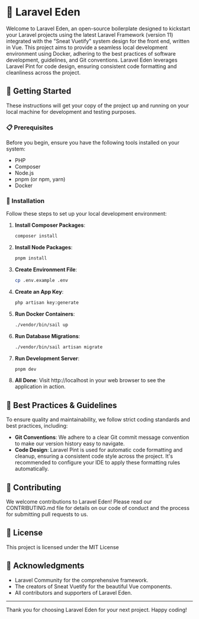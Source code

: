 # 🌿 Laravel Eden

Welcome to Laravel Eden, an open-source boilerplate designed to kickstart your Laravel projects using the latest Laravel Framework (version 11) integrated with the "Sneat Vuetify" system design for the front end, written in Vue. This project aims to provide a seamless local development environment using Docker, adhering to the best practices of software development, guidelines, and Git conventions. Laravel Eden leverages Laravel Pint for code design, ensuring consistent code formatting and cleanliness across the project.

## 🚀 Getting Started

These instructions will get your copy of the project up and running on your local machine for development and testing purposes.

### 📋 Prerequisites

Before you begin, ensure you have the following tools installed on your system:

- PHP
- Composer
- Node.js
- pnpm (or npm, yarn)
- Docker

### 🔧 Installation

Follow these steps to set up your local development environment:

1. **Install Composer Packages**:
   ```bash
   composer install
   ```

2. **Install Node Packages**:
   ```bash
   pnpm install
   ```

3. **Create Environment File**:
   ```bash
   cp .env.example .env
   ```

4. **Create an App Key**:
   ```bash
   php artisan key:generate
   ```

5. **Run Docker Containers**:
   ```bash
   ./vendor/bin/sail up
   ```

6. **Run Database Migrations**:
   ```bash
   ./vendor/bin/sail artisan migrate
   ```

7. **Run Development Server**:
   ```bash
   pnpm dev
   ```

8. **All Done**:
    Visit http://localhost in your web browser to see the application in action.

## 📐 Best Practices & Guidelines

To ensure quality and maintainability, we follow strict coding standards and best practices, including:

- **Git Conventions**: We adhere to a clear Git commit message convention to make our version history easy to navigate.
- **Code Design**: Laravel Pint is used for automatic code formatting and cleanup, ensuring a consistent code style across the project. It's recommended to configure your IDE to apply these formatting rules automatically.

## 🤝 Contributing

We welcome contributions to Laravel Eden! Please read our CONTRIBUTING.md file for details on our code of conduct and the process for submitting pull requests to us.

## 📄 License 

This project is licensed under the MIT License

## 👏 Acknowledgments

- Laravel Community for the comprehensive framework.
- The creators of Sneat Vuetify for the beautiful Vue components.
- All contributors and supporters of Laravel Eden.

----
Thank you for choosing Laravel Eden for your next project. Happy coding!
